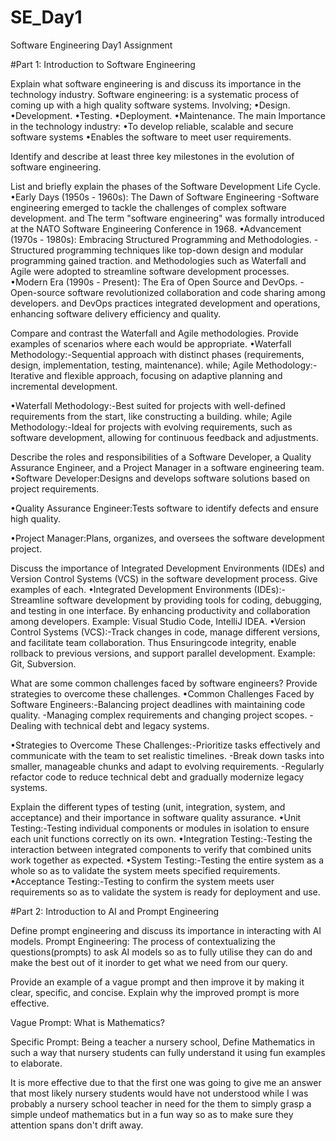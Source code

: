 # SE_Day1
Software Engineering Day1 Assignment

#Part 1: Introduction to Software Engineering

Explain what software engineering is and discuss its importance in the technology industry.
Software engineering: is a systematic process of coming up with a high quality software systems.
Involving;
•Design.
•Development.
•Testing.
•Deployment.
•Maintenance.
The main Importance in the technology industry:
•To develop reliable, scalable and secure software systems
•Enables the software to meet user requirements.

Identify and describe at least three key milestones in the evolution of software engineering.


List and briefly explain the phases of the Software Development Life Cycle.
•Early Days (1950s - 1960s): The Dawn of Software Engineering
-Software engineering emerged to tackle the challenges of complex software development. and The term "software engineering" was formally introduced at the NATO Software Engineering Conference in 1968.
•Advancement (1970s - 1980s): Embracing Structured Programming and Methodologies.
-Structured programming techniques like top-down design and modular programming gained traction. and Methodologies such as Waterfall and Agile were adopted to streamline software development processes.
•Modern Era (1990s - Present): The Era of Open Source and DevOps.
-Open-source software revolutionized collaboration and code sharing among developers. and DevOps practices integrated development and operations, enhancing software delivery efficiency and quality.

Compare and contrast the Waterfall and Agile methodologies. Provide examples of scenarios where each would be appropriate.
•Waterfall Methodology:-Sequential approach with distinct phases (requirements, design, implementation, testing, maintenance). 
while; 
Agile Methodology:-Iterative and flexible approach, focusing on adaptive planning and incremental development.

•Waterfall Methodology:-Best suited for projects with well-defined requirements from the start, like constructing a building.
while;
Agile Methodology:-Ideal for projects with evolving requirements, such as software development, allowing for continuous feedback and adjustments.

Describe the roles and responsibilities of a Software Developer, a Quality Assurance Engineer, and a Project Manager in a software engineering team.
•Software Developer:Designs and develops software solutions based on project requirements.

•Quality Assurance Engineer:Tests software to identify defects and ensure high quality.

•Project Manager:Plans, organizes, and oversees the software development project.

Discuss the importance of Integrated Development Environments (IDEs) and Version Control Systems (VCS) in the software development process. Give examples of each.
•Integrated Development Environments (IDEs):-Streamline software development by providing tools for coding, debugging, and testing in one interface. By enhancing productivity and collaboration among developers.
Example: Visual Studio Code, IntelliJ IDEA.
•Version Control Systems (VCS):-Track changes in code, manage different versions, and facilitate team collaboration. Thus Ensuringcode integrity, enable rollback to previous versions, and support parallel development.
Example: Git, Subversion.

What are some common challenges faced by software engineers? Provide strategies to overcome these challenges.
•Common Challenges Faced by Software Engineers:-Balancing project deadlines with maintaining code quality.
-Managing complex requirements and changing project scopes.
-Dealing with technical debt and legacy systems.

•Strategies to Overcome These Challenges:-Prioritize tasks effectively and communicate with the team to set realistic timelines.
-Break down tasks into smaller, manageable chunks and adapt to evolving requirements.
-Regularly refactor code to reduce technical debt and gradually modernize legacy systems.
    
Explain the different types of testing (unit, integration, system, and acceptance) and their importance in software quality assurance.
•Unit Testing:-Testing individual components or modules in isolation to ensure each unit functions correctly on its own.
•Integration Testing:-Testing the interaction between integrated components to verify that combined units work together as expected.
•System Testing:-Testing the entire system as a whole so as to validate the system meets specified requirements.
•Acceptance Testing:-Testing to confirm the system meets user requirements so as to validate the system is ready for deployment and use.

#Part 2: Introduction to AI and Prompt Engineering


Define prompt engineering and discuss its importance in interacting with AI models.
Prompt Engineering: The process of contextualizing the questions(prompts) to ask AI models so as to fully utilise they can do and make the best out of it inorder to get what we need from our query.

Provide an example of a vague prompt and then improve it by making it clear, specific, and concise. Explain why the improved prompt is more effective.

Vague Prompt: What is Mathematics?

Specific Prompt: Being a teacher a nursery school, Define Mathematics in such a way that nursery students can fully understand it using fun examples to elaborate.

It is more effective due to that the first one was going to give me an answer that most likely nursery students would have not understood while I was probably a nursery school teacher in need for the them to simply grasp a simple undeof mathematics but in a fun way so as to make sure they attention spans don't drift away.
